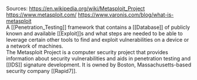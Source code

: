 Sources:
https://en.wikipedia.org/wiki/Metasploit_Project
https://www.metasploit.com/
https://www.varonis.com/blog/what-is-metasploit
\
A [[Penetration_Testing]] framework that contains a [[Database]] of publicly known and available [[Exploit]]s and what steps are needed to be able to leverage certain other tools to find and exploit vulnerabilities on a device or a network of machines.
\
The Metasploit Project is a computer security project that provides information about security vulnerabilities and aids in penetration testing and [[IDS]] signature development. It is owned by Boston, Massachusetts-based security company [[Rapid7]].
